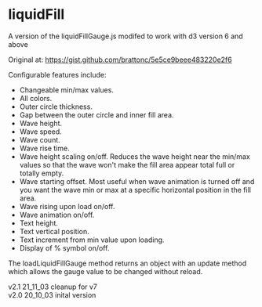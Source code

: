 # liquidFill

A version of the liquidFillGauge.js modifed to work with d3 version 6 and above

Original at: https://gist.github.com/brattonc/5e5ce9beee483220e2f6

Configurable features include:

- Changeable min/max values.
- All colors.
- Outer circle thickness.
- Gap between the outer circle and inner fill area.
- Wave height.
- Wave speed.
- Wave count.
- Wave rise time.
- Wave height scaling on/off. Reduces the wave height near the min/max values so that the wave won't make the fill area appear total full or totally empty.
- Wave starting offset. Most useful when wave animation is turned off and you want the wave min or max at a specific horizontal position in the fill area.
- Wave rising upon load on/off.
- Wave animation on/off.
- Text height.
- Text vertical position.
- Text increment from min value upon loading.
- Display of % symbol on/off.

The loadLiquidFillGauge method returns an object with an update method which allows the gauge value to be changed without reload.

v2.1 21_11_03 cleanup for v7<br/>
v2.0 20_10_03 inital version
